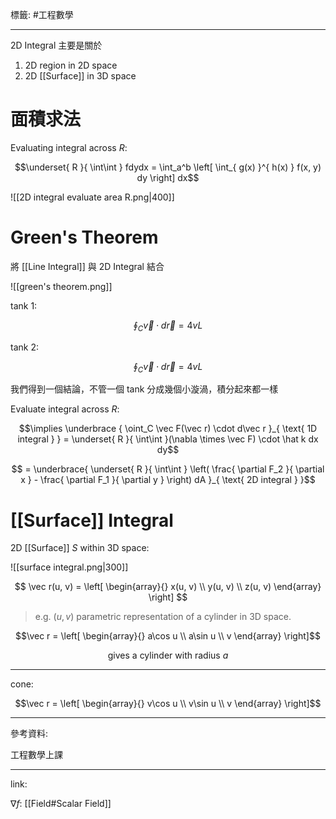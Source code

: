 標籤: #工程數學 

---

2D Integral 主要是關於
1. 2D region in 2D space
2. 2D [[Surface]] in 3D space

# 面積求法

Evaluating integral across $R$:

$$\underset{ R }{ \int\int } fdydx = 
\int_a^b
\left[
	\int_{ g(x) }^{ h(x) }
	f(x, y) dy
\right] dx$$

![[2D integral evaluate area R.png|400]]

# Green's Theorem

將 [[Line Integral]] 與 2D Integral 結合

![[green's theorem.png]]

tank 1:

$$\oint_C \vec v \cdot d\vec r = 4vL$$

tank 2:

$$\oint_C \vec v \cdot d \vec r = 4vL$$

我們得到一個結論，不管一個 tank 分成幾個小漩渦，積分起來都一樣

Evaluate integral across $R$:

$$\implies 
\underbrace { 
	\oint_C \vec F(\vec r) \cdot d\vec r 
}_{ \text{ 1D integral } } = 
\underset{ R }{ \int\int }(\nabla \times \vec F) \cdot \hat k dx dy$$

$$ = \underbrace{ 
	\underset{ R }{ \int\int } \left(
		\frac{ \partial F_2 }{ \partial x } - 
		\frac{ \partial F_1 }{ \partial y }
	\right) dA
}_{ \text{ 2D integral } }$$

# [[Surface]] Integral

2D [[Surface]] $S$ within 3D space:

![[surface integral.png|300]]

$$
\vec r(u, v) = 
\left[
	\begin{array}{}
		x(u, v) \\
		y(u, v) \\
		z(u, v)
	\end{array}
\right]
$$

> e.g.
> $(u, v)$ parametric representation of a cylinder in 3D space.

$$\vec r = 
\left[
	\begin{array}{}
		a\cos u \\
		a\sin u \\
		v
	\end{array}
\right]$$

$$\text{ gives a cylinder with radius } a$$

---

cone:

$$\vec r = 
\left[
	\begin{array}{}
		v\cos u \\
		v\sin u \\
		v
	\end{array}
\right]$$

---

參考資料:

工程數學上課

---

link:

$\nabla f$: [[Field#Scalar Field]]